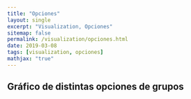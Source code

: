 ```yaml
---
title: "Opciones"
layout: single
excerpt: "Visualization, Opciones"
sitemap: false
permalink: /visualization/opciones.html
date: 2019-03-08
tags: [visualization, opciones]
mathjax: "true"
---
```


## Gráfico de distintas opciones de grupos

<html lang="en">
<head>
    <meta charset="UTF-8">
    <meta name="viewport" content="width=device-width, initial-scale=1.0">
    <meta http-equiv="X-UA-Compatible" content="ie=edge">
    <title>Opciones</title>
    <script src="https://d3js.org/d3.v3.min.js"></script>
    <style>
    text {
    font: 24px "Helvetica Neue", Helvetica, Arial, sans-serif;
    text-anchor: middle;
    pointer-events: none;
    }

    circle {
    fill: #A9E2F3;
    }

    .node:hover circle {
    fill: #FC10BC;
    }

    </style>
</head>
<body>
    <script type="text/javascript">
        var width = 960
        height = 760
        margen = 100;

        var pack = d3.layout.pack() // genera el layout de pack, que trata de jerarquia
            .sort(null) // no la queremos ordenada por tamaño
            .size([width, height + 2 * margen]) // tamaño
            .padding(2); // separacion entre elementos

        var svg = d3.select("body") // generamos el svg para trabajar
            .append("svg")
            .attr("width", width)
            .attr("height", height)
            .append("g")
            .attr("transform", "translate(0," + -margen + ")");

            d3.json("https://gist.githubusercontent.com/beayancan/52c9df6521659f6c2d2620b956ac6ff9/raw/488fa2bb564ebe84f6c60ee20806a611b40a7f81/opciones.csv", function (error, json) {
                if (error) throw error; // en caso de error

                var node = svg.selectAll(".node") // vamos a añadir los nodos
                    .data(pack.nodes(flatten(json)) // cargamos los datos jerarquizados
                        .filter(d => !d.children)) // filtrando solo a las hojas
                    .enter().append("g") // estructura enter
                    .attr("class", "node")
                    .attr("transform", d =>
                        "translate(" + d.x + "," + d.y + ")");

                node.append("circle") // añadimos los circulos fisicos
                    .attr("r", d => d.r);

                node.append("text") // añadimos label a cada circulo
                    .text(d => d.name)
                    .style("font-size", d => ((2 * d.r - 8) / this.getComputedTextLength() * 24) + "px")
                    .attr("dy", ".35em"); // pocicion
            });

        // funcion que  genera los datos de forma jerarquizada
        function flatten(root) {
            var nodes = []; // conjunto para almacenar a las hojas

            function recursion(node) { // funcion recursiva sobre un nodo
                if (node.children) node.children.forEach(recursion); // en caso de tener hijos, itera sobre estos
                else nodes.push({ // en caso de ser una hoja, lo almacena
                    name: node.name,
                    value: node.size
                });
            }

            recursion(root); // partimos en el nodo raiz de los datos
            return {
                children: nodes // almacenará los datos de todas las hojas del nodo actual
            };
        }
    </script>
</body>
</html>